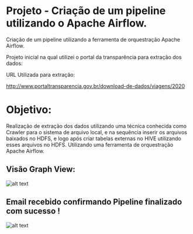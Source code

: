 # Projeto - Criação de um pipeline utilizando o Apache Airflow.
Criação de um pipeline utilizando a ferramenta de orquestração Apache Airflow.

Projeto inicial na qual utilizei o portal da transparência para extração dos dados:

URL Utilizada para extração:

http://www.portaltransparencia.gov.br/download-de-dados/viagens/2020

# Objetivo:

Realização de extração dos dados utilizando uma técnica conhecida como Crawler para o sistema
de arquivo local, e na sequência inserir os arquivos baixados no HDFS, e logo após criar
tabelas externas no HIVE utilizando esses arquivos no HDFS. Utilizando uma ferramenta de
orquestração Apache Airflow.

## Visão  Graph View:

![alt text](https://github.com/GumaFernando/Projeto_Airflow/blob/main/projeto_airflow1.PNG)

## Email recebido confirmando Pipeline finalizado com sucesso !

![alt text](https://github.com/GumaFernando/Projeto_Airflow/blob/main/projeto_airflow2.PNG)

